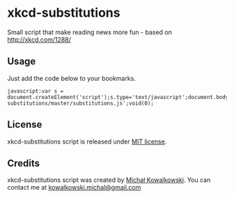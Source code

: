 xkcd-substitutions
==================

Small script that make reading news more fun - based on http://xkcd.com/1288/

Usage
--------

Just add the code below to your bookmarks.

    javascript:var s = document.createElement('script');s.type='text/javascript';document.body.appendChild(s);s.src='https://raw.github.com/michalkow/xkcd-substitutions/master/substitutions.js';void(0);
    
				
License
-------
xkcd-substitutions script is released under [MIT license](http://opensource.org/licenses/mit-license.php).

Credits
-------
xkcd-substitutions script was created by [Michał Kowalkowski](https://github.com/michalkow). You can contact me at [kowalkowski.michal@gmail.com](mailto:kowalkowski.michal@gmail.com)
